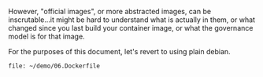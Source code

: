 However, "official images", or more abstracted images, can be inscrutable...it might be hard to understand what is actually in them, or what changed since you last build your container image, or what the governance model is for that image. 

For the purposes of this document, let's revert to using plain debian.

```editor:open-file
file: ~/demo/06.Dockerfile
```